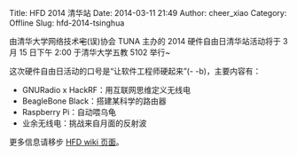 Title: HFD 2014 清华站
Date: 2014-03-11 21:49
Author: cheer_xiao
Category: Offline
Slug: hfd-2014-tsinghua

由清华大学网络技术~~宅~~(误)协会 TUNA 主办的 2014
硬件自由日清华站活动将于 3 月 15 日下午 2:00 于清华大学五教 5102 举行~

这次硬件自由日活动的口号是“让软件工程师硬起来”(- -b)，主要内容有：

-   GNURadio x HackRF：用互联网思维定义无线电
-   BeagleBone Black：搭建某科学的路由器
-   Raspberry Pi：自动喂乌龟
-   业余无线电：挑战来自月面的反射波

更多信息请移步 [HFD wiki
页面](http://wiki.hfday.org/2014/China/Beijing/TUNA "HFD wiki")。

